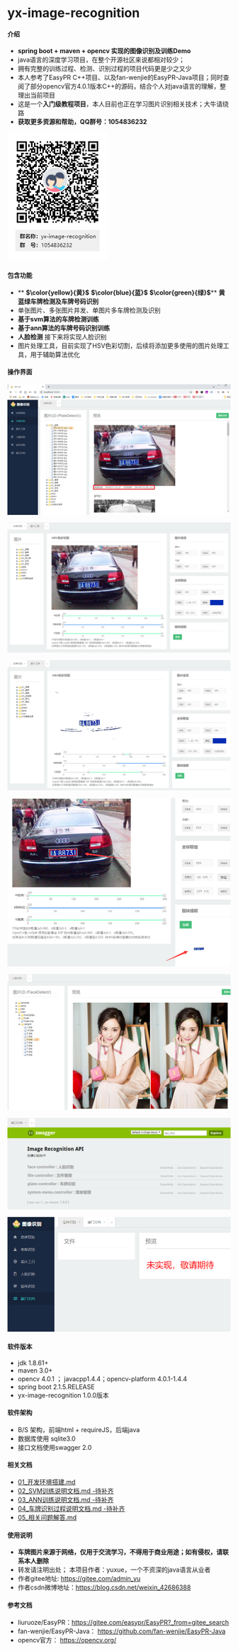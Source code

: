 # yx-image-recognition

#### 介绍
- **spring boot + maven + opencv 实现的图像识别及训练Demo**
- java语言的深度学习项目，在整个开源社区来说都相对较少；
- 拥有完整的训练过程、检测、识别过程的项目代码更是少之又少
- 本人参考了EasyPR C++项目、以及fan-wenjie的EasyPR-Java项目；同时查阅了部分opencv官方4.0.1版本C++的源码，结合个人对java语言的理解，整理出当前项目
- 这是一个**入门级教程项目**，本人目前也正在学习图片识别相关技术；大牛请绕路
- **获取更多资源和帮助，QQ群号：1054836232**

![1.png](./doc/doc_image/yx-image-recognition群二维码.png)


#### 包含功能
- ** **$\color{yellow}{黄}$** **$\color{blue}{蓝}$** **$\color{green}{绿}$**** **黄蓝绿车牌检测及车牌号码识别**
- 单张图片、多张图片并发、单图片多车牌检测及识别
- **基于svm算法的车牌检测训练**
- **基于ann算法的车牌号码识别训练**
- **人脸检测**  接下来将实现人脸识别
- 图片处理工具，目前实现了HSV色彩切割，后续将添加更多使用的图片处理工具，用于辅助算法优化


#### 操作界面
![20200921132116.png](./doc/doc_image/20200921132116.png)

![20200921132208.png](./doc/doc_image/20200921132208.png)

![20200921132312.png](./doc/doc_image/20200921132312.png)

![20200921132357.png](./doc/doc_image/20200921132357.png)

![20200921133022.png](./doc/doc_image/20200921133022.png)

![20200921133221.png](./doc/doc_image/20200921133221.png)

![20200921133214.png](./doc/doc_image/20200921133214.png)

#### 软件版本
- jdk 1.8.61+
- maven 3.0+
- opencv 4.0.1 ； javacpp1.4.4；opencv-platform 4.0.1-1.4.4
- spring boot 2.1.5.RELEASE
- yx-image-recognition 1.0.0版本

#### 软件架构
- B/S 架构，前端html + requireJS，后端java
- 数据库使用 sqlite3.0
- 接口文档使用swagger 2.0


#### 相关文档
- [01_开发环境搭建.md](./doc/01_开发环境搭建.md)
- [02_SVM训练说明文档.md -待补齐](./doc/02_SVM训练说明文档.md)
- [03_ANN训练说明文档.md -待补齐](./doc/03_ANN训练说明文档.md)
- [04_车牌识别过程说明文档.md -待补齐](./doc/04_车牌识别过程说明文档.md)
- [05_相关问题解答.md](./doc/05_相关问题解答.md)

#### 使用说明

- **车牌图片来源于网络，仅用于交流学习，不得用于商业用途；如有侵权，请联系本人删除**
- 转发请注明出处； 本项目作者：yuxue，一个不资深的java语言从业者
- 作者gitee地址: https://gitee.com/admin_yu
- 作者csdn微博地址：https://blog.csdn.net/weixin_42686388

#### 参考文档

- liuruoze/EasyPR：https://gitee.com/easypr/EasyPR?_from=gitee_search
- fan-wenjie/EasyPR-Java： https://github.com/fan-wenjie/EasyPR-Java
- opencv官方： https://opencv.org/

